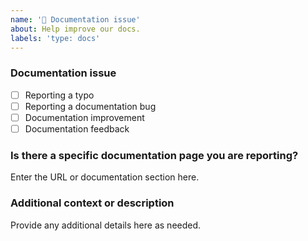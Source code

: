```yaml
---
name: '📖 Documentation issue'
about: Help improve our docs.
labels: 'type: docs'
---
```


### Documentation issue

<!-- (Update "[ ]" to "[x]" to check a box) -->

- [ ] Reporting a typo
- [ ] Reporting a documentation bug
- [ ] Documentation improvement
- [ ] Documentation feedback

<!--
  If your issue is not regarding the documentation, please choose an issue type:
  https://github.com/uroslates/url-nx-test/issues/new/choose
-->

### Is there a specific documentation page you are reporting?

Enter the URL or documentation section here.

### Additional context or description

Provide any additional details here as needed.
